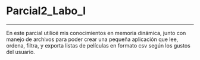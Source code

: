 # Parcial2_Labo_I
---------
En este parcial utilicé mis conocimientos en memoria dinámica, junto con manejo de archivos para poder crear una pequeña aplicación que lee, ordena, filtra, 
y exporta listas de películas en formato csv según los gustos del usuario.
